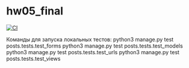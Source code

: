 # hw05_final

[![CI](https://github.com/yandex-praktikum/hw05_final/actions/workflows/python-app.yml/badge.svg?branch=master)](https://github.com/yandex-praktikum/hw05_final/actions/workflows/python-app.yml)

Команды для запуска локальных тестов:
python3 manage.py test posts.tests.test_forms
python3 manage.py test posts.tests.test_models
python3 manage.py test posts.tests.test_urls
python3 manage.py test posts.tests.test_views